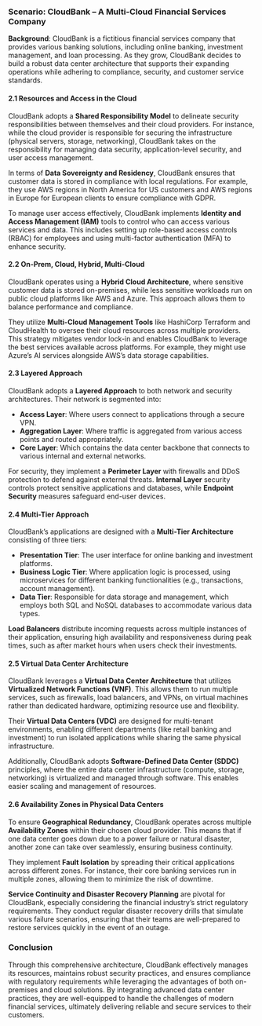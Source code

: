 ### Scenario: CloudBank – A Multi-Cloud Financial Services Company

**Background**: CloudBank is a fictitious financial services company that provides various banking solutions, including online banking, investment management, and loan processing. As they grow, CloudBank decides to build a robust data center architecture that supports their expanding operations while adhering to compliance, security, and customer service standards. 

#### 2.1 Resources and Access in the Cloud

CloudBank adopts a **Shared Responsibility Model** to delineate security responsibilities between themselves and their cloud providers. For instance, while the cloud provider is responsible for securing the infrastructure (physical servers, storage, networking), CloudBank takes on the responsibility for managing data security, application-level security, and user access management.

In terms of **Data Sovereignty and Residency**, CloudBank ensures that customer data is stored in compliance with local regulations. For example, they use AWS regions in North America for US customers and AWS regions in Europe for European clients to ensure compliance with GDPR. 

To manage user access effectively, CloudBank implements **Identity and Access Management (IAM)** tools to control who can access various services and data. This includes setting up role-based access controls (RBAC) for employees and using multi-factor authentication (MFA) to enhance security.

#### 2.2 On-Prem, Cloud, Hybrid, Multi-Cloud

CloudBank operates using a **Hybrid Cloud Architecture**, where sensitive customer data is stored on-premises, while less sensitive workloads run on public cloud platforms like AWS and Azure. This approach allows them to balance performance and compliance.

They utilize **Multi-Cloud Management Tools** like HashiCorp Terraform and CloudHealth to oversee their cloud resources across multiple providers. This strategy mitigates vendor lock-in and enables CloudBank to leverage the best services available across platforms. For example, they might use Azure’s AI services alongside AWS’s data storage capabilities.

#### 2.3 Layered Approach

CloudBank adopts a **Layered Approach** to both network and security architectures. Their network is segmented into:

- **Access Layer**: Where users connect to applications through a secure VPN.
- **Aggregation Layer**: Where traffic is aggregated from various access points and routed appropriately.
- **Core Layer**: Which contains the data center backbone that connects to various internal and external networks.

For security, they implement a **Perimeter Layer** with firewalls and DDoS protection to defend against external threats. **Internal Layer** security controls protect sensitive applications and databases, while **Endpoint Security** measures safeguard end-user devices.

#### 2.4 Multi-Tier Approach

CloudBank’s applications are designed with a **Multi-Tier Architecture** consisting of three tiers:

- **Presentation Tier**: The user interface for online banking and investment platforms.
- **Business Logic Tier**: Where application logic is processed, using microservices for different banking functionalities (e.g., transactions, account management).
- **Data Tier**: Responsible for data storage and management, which employs both SQL and NoSQL databases to accommodate various data types.

**Load Balancers** distribute incoming requests across multiple instances of their application, ensuring high availability and responsiveness during peak times, such as after market hours when users check their investments.

#### 2.5 Virtual Data Center Architecture

CloudBank leverages a **Virtual Data Center Architecture** that utilizes **Virtualized Network Functions (VNF)**. This allows them to run multiple services, such as firewalls, load balancers, and VPNs, on virtual machines rather than dedicated hardware, optimizing resource use and flexibility.

Their **Virtual Data Centers (VDC)** are designed for multi-tenant environments, enabling different departments (like retail banking and investment) to run isolated applications while sharing the same physical infrastructure.

Additionally, CloudBank adopts **Software-Defined Data Center (SDDC)** principles, where the entire data center infrastructure (compute, storage, networking) is virtualized and managed through software. This enables easier scaling and management of resources.

#### 2.6 Availability Zones in Physical Data Centers

To ensure **Geographical Redundancy**, CloudBank operates across multiple **Availability Zones** within their chosen cloud provider. This means that if one data center goes down due to a power failure or natural disaster, another zone can take over seamlessly, ensuring business continuity.

They implement **Fault Isolation** by spreading their critical applications across different zones. For instance, their core banking services run in multiple zones, allowing them to minimize the risk of downtime.

**Service Continuity and Disaster Recovery Planning** are pivotal for CloudBank, especially considering the financial industry’s strict regulatory requirements. They conduct regular disaster recovery drills that simulate various failure scenarios, ensuring that their teams are well-prepared to restore services quickly in the event of an outage.

### Conclusion

Through this comprehensive architecture, CloudBank effectively manages its resources, maintains robust security practices, and ensures compliance with regulatory requirements while leveraging the advantages of both on-premises and cloud solutions. By integrating advanced data center practices, they are well-equipped to handle the challenges of modern financial services, ultimately delivering reliable and secure services to their customers.

